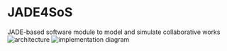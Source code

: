 # JADE4SoS
JADE-based software module to model and simulate collaborative works 
![architecture](./zele-git/JADE4SoS/src/figures/rga.png)
![implementation diagram](https://github.com/zele-git/ATCSimulation4Testing/blob/master/imp_diagram.png)
